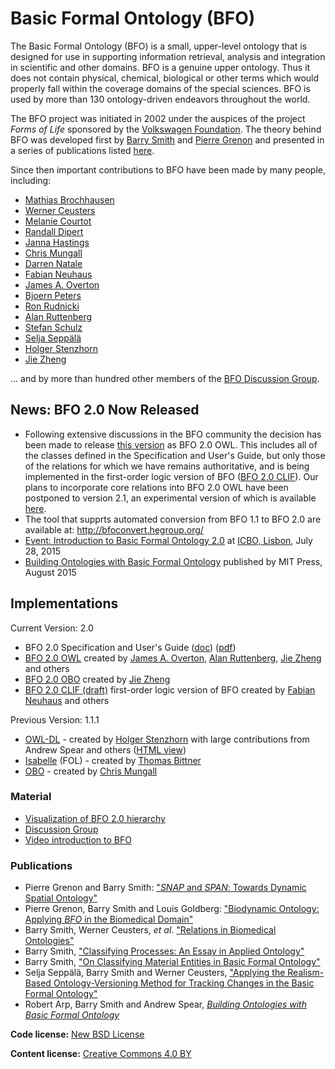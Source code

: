 # Basic Formal Ontology (BFO)

The Basic Formal Ontology (BFO) is a small, upper-level ontology that is designed for use in supporting information retrieval, analysis and integration in scientific and other domains. BFO is a genuine upper ontology. Thus it does not contain physical, chemical, biological or other terms which would properly fall within the coverage domains of the special sciences. BFO is used by more than 130 ontology-driven endeavors throughout the world.

The BFO project was initiated in 2002 under the auspices of the project *Forms of Life* sponsored by the [Volkswagen Foundation](https://www.volkswagenstiftung.de/en). The theory behind BFO was developed first by [Barry Smith](http://ontology.buffalo.edu/smith) and [Pierre Grenon](https://uk.linkedin.com/pub/pierre-grenon/8/386/399) and presented in a series of publications listed [here](http://www.ifomis.org/bfo/publications).

Since then important contributions to BFO have been made by many people, including:

- [Mathias Brochhausen](https://humanities.uams.edu/faculty/mathias-brochhausen-ph-d/)
- [Werner Ceusters](http://www.referent-tracking.com/RTU/?page=ceusters_vita)
- [Melanie Courtot](http://ca.linkedin.com/in/mcourtot)
- [Randall Dipert](http://www.buffalo.edu/cas/philosophy/faculty/emeriti/dipert.html)
- [Janna Hastings](https://www.linkedin.com/in/janna-hastings-4282981a/?originalSubdomain=uk)
- [Chris Mungall](http://biosciences.lbl.gov/profiles/chris-mungall/)
- [Darren Natale](http://pir.georgetown.edu/pirwww/aboutpir/natalebio.shtml)
- [Fabian Neuhaus](https://www.linkedin.com/pub/fabian-neuhaus/59/a77/b96)
- [James A. Overton](http://james.overton.ca)
- [Bjoern Peters](https://www.lji.org/faculty-research/labs/peters/)
- [Ron Rudnicki](https://www.linkedin.com/pub/ron-rudnicki/4/b00/957)
- [Alan Ruttenberg](https://www.linkedin.com/in/alanruttenberg)
- [Stefan Schulz](http://purl.org/steschu)
- [Selja Seppälä](https://seljaseppala.wordpress.com/)
- [Holger Stenzhorn](http://purl.org/holger)
- [Jie Zheng](http://cbil.upenn.edu/profile-staff_bio/39)

... and by more than hundred other members of the [BFO Discussion Group](http://groups.google.com/group/bfo-discuss).


## News: BFO 2.0 Now Released

- Following extensive discussions in the BFO community the decision has been made to release [this version](http://purl.obolibrary.org/obo/bfo.owl) as BFO 2.0 OWL. This includes all of the classes defined in the Specification and User's Guide, but only those of the relations for which we have remains authoritative, and is being implemented in the first-order logic version of BFO ([BFO 2.0 CLIF](https://ontohub.org/bfo)). Our plans to incorporate core relations into BFO 2.0 OWL have been postponed to version 2.1, an experimental version of which is available [here](http://purl.obolibrary.org/obo/bfo/2014-05-03/bfo.owl).
- The tool that supprts automated conversion from BFO 1.1 to BFO 2.0 are available at: http://bfoconvert.hegroup.org/
- [Event: Introduction to Basic Formal Ontology 2.0](http://ncorwiki.buffalo.edu/index.php/Basic_Formal_Ontology_2015) at [ICBO, Lisbon](http://icbo2015.fc.ul.pt/), July 28, 2015
- [Building Ontologies with Basic Formal Ontology](https://direct.mit.edu/books/book/4044/Building-Ontologies-with-Basic-Formal-Ontology) published by MIT Press, August 2015


## Implementations

Current Version: 2.0

- BFO 2.0 Specification and User's Guide ([doc](https://github.com/BFO-ontology/BFO/raw/master/docs/bfo2-reference/BFO2-Reference.docx)) ([pdf](https://github.com/BFO-ontology/BFO/raw/master/docs/bfo2-reference/BFO2-Reference.pdf))
- [BFO 2.0 OWL](http://purl.obolibrary.org/obo/bfo.owl) created by [James A. Overton](http://james.overton.ca), [Alan Ruttenberg](https://www.linkedin.com/in/alanruttenberg), [Jie Zheng](http://cbil.upenn.edu/profile-staff_bio/39) and others
- [BFO 2.0 OBO](https://raw.githubusercontent.com/BFO-ontology/BFO/master/releases/2.0/bfo.obo) created by [Jie Zheng](http://cbil.upenn.edu/profile-staff_bio/39)
- [BFO 2.0 CLIF (draft)](https://ontohub.org/bfo) first-order logic version of BFO created by [Fabian Neuhaus](https://www.linkedin.com/pub/fabian-neuhaus/59/a77/b96) and others

Previous Version: 1.1.1

- [OWL-DL](http://ifomis.uni-saarland.de/bfo/owl) - created by [Holger Stenzhorn](http://purl.org/holger) with large contributions from Andrew Spear and others ([HTML view](http://www.mygrid.org.uk/OWL/Presentation?url=http%3A%2F%2Fwww.ifomis.org%2Fbfo%2F1.1))
- [Isabelle](http://ifomis.uni-saarland.de/bfo/fol) (FOL) - created by [Thomas Bittner](http://www.acsu.buffalo.edu/~bittner3)
- [OBO](http://ifomis.uni-saarland.de/bfo/obo) - created by [Chris Mungall](http://biosciences.lbl.gov/profiles/chris-mungall/)

### Material

- [Visualization of BFO 2.0 hierarchy](http://ontology.buffalo.edu/bfo/BFO2.png)
- [Discussion Group](https://groups.google.com/forum/#!forum/bfo-discuss)
- [Video introduction to BFO](https://www.youtube.com/channel/UC8rDbmRGP6A2bs6tn0AOErQ)

### Publications

- Pierre Grenon and Barry Smith: ["*SNAP* and *SPAN*: Towards Dynamic Spatial Ontology"](http://ontology.buffalo.edu/smith/articles/SNAP_SPAN.pdf)
- Pierre Grenon, Barry Smith and Louis Goldberg: ["Biodynamic Ontology: Applying *BFO* in the Biomedical Domain"](http://ontology.buffalo.edu/medo/biodynamic.pdf)
- Barry Smith, Werner Ceusters, *et al*. ["Relations in Biomedical Ontologies"](https://genomebiology.biomedcentral.com/articles/10.1186/gb-2005-6-5-r46)
- Barry Smith, ["Classifying Processes: An Essay in Applied Ontology"](http://ontology.buffalo.edu/smith/articles/Classifying_Processes.pdf)
- Barry Smith, ["On Classifying Material Entities in Basic Formal Ontology"](http://ontology.buffalo.edu/smith/articles/Material_Entities.pdf)
- Selja Seppälä, Barry Smith and Werner Ceusters, ["Applying the Realism-Based Ontology-Versioning Method for Tracking Changes in the Basic Formal Ontology"](http://ontology.buffalo.edu/smith/articles/fois2014.pdf)
- Robert Arp, Barry Smith and Andrew Spear, [*Building Ontologies with Basic Formal Ontology*](https://direct.mit.edu/books/book/4044/Building-Ontologies-with-Basic-Formal-Ontology)

<b>Code license:</b> [New BSD License](http://opensource.org/licenses/BSD-3-Clause)

<b>Content license:</b> [Creative Commons 4.0 BY](http://creativecommons.org/licenses/by/4.0/) 
